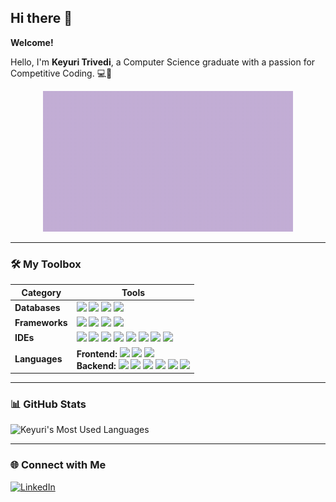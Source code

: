 ## Hi there 👋

**Welcome!**

<link rel="stylesheet" type="text/css" href="myCSS.css">

Hello, I'm **Keyuri Trivedi**, a Computer Science graduate with a passion for Competitive Coding. 💻🌟

<div align="center">
  <img src="https://github.com/Keyuri292/Keyuri292/raw/main/assets/mygif.gif" alt="Animated GIF" width="400"/>
</div>

---

### 🛠️ **My Toolbox**

| **Category**      | **Tools**                                                                                                                                                                                                                                                                                                                                                                                                |
|-------------------|----------------------------------------------------------------------------------------------------------------------------------------------------------------------------------------------------------------------------------------------------------------------------------------------------------------------------------------------------------------------------------------------------------|
| **Databases**     | <span style="display: inline-block;"> <img src="https://img.shields.io/badge/firebase-FFA611?style=for-the-badge&logo=firebase&logoColor=white" /> <img src="https://img.shields.io/badge/SQL_Server-B71C1C?style=for-the-badge&logo=microsoft%20sql%20server&logoColor=white" /> <img src="https://img.shields.io/badge/MySQL-4A90E2?style=for-the-badge&logo=mysql&logoColor=white" /> <img src="https://img.shields.io/badge/SQLite-336791?style=for-the-badge&logo=sqlite&logoColor=white" /> </span> |
| **Frameworks**    | <span style="display: inline-block;"> <img src="https://img.shields.io/badge/.NET-6E1E9C?style=for-the-badge&logo=.net&logoColor=white" /> <img src="https://img.shields.io/badge/Blazor-701063?style=for-the-badge&logo=blazor&logoColor=white" /> <img src="https://img.shields.io/badge/jQuery-007ACC?style=for-the-badge&logo=jquery&logoColor=white" /> <img src="https://img.shields.io/badge/JWT-000000?style=for-the-badge&logo=json%20web%20tokens&logoColor=white" /> </span> |
| **IDEs**          | <span style="display: inline-block;"> <img src="https://img.shields.io/badge/Android_Studio-3D7F96?style=for-the-badge&logo=android%20studio&logoColor=white" /> <img src="https://img.shields.io/badge/Eclipse-FE9901?style=for-the-badge&logo=eclipse&logoColor=white" /> <img src="https://img.shields.io/badge/IntelliJ_IDEA-1E1E1E?style=for-the-badge&logo=intellij-idea&logoColor=white" /> <img src="https://img.shields.io/badge/Jupyter-FA9500?style=for-the-badge&logo=jupyter&logoColor=white" /> <img src="https://img.shields.io/badge/NetBeans-1B82D6?style=for-the-badge&logo=apache-netbeans-ide&logoColor=white" /> <img src="https://img.shields.io/badge/Notepad++-8FCB9B?style=for-the-badge&logo=notepad%2B%2B&logoColor=black" /> <img src="https://img.shields.io/badge/VS_Code-007ACC?style=for-the-badge&logo=visual-studio-code&logoColor=white" /> <img src="https://img.shields.io/badge/Visual_Studio-5D2C91?style=for-the-badge&logo=visual-studio&logoColor=white" /> </span> |
| **Languages**     | **Frontend:** <span style="display: inline-block;"> <img src="https://img.shields.io/badge/HTML5-E34F26?style=for-the-badge&logo=html5&logoColor=white" /> <img src="https://img.shields.io/badge/CSS3-1572B6?style=for-the-badge&logo=css3&logoColor=white" /> <img src="https://img.shields.io/badge/JavaScript-323330?style=for-the-badge&logo=javascript&logoColor=F7DF1E" /> </span><br> **Backend:** <span style="display: inline-block;"> <img src="https://img.shields.io/badge/C-03599C?style=for-the-badge&logo=c&logoColor=white" /> <img src="https://img.shields.io/badge/C%23-159141?style=for-the-badge&logo=csharp&logoColor=white" /> <img src="https://img.shields.io/badge/C++-004482?style=for-the-badge&logo=c%2B%2B&logoColor=white" /> <img src="https://img.shields.io/badge/Java-F57C00?style=for-the-badge&logo=openjdk&logoColor=white" /> <img src="https://img.shields.io/badge/PHP-6C7EB7?style=for-the-badge&logo=php&logoColor=white" /> <img src="https://img.shields.io/badge/Python-306998?style=for-the-badge&logo=python&logoColor=FFD43B" /> </span> |

---

### 📊 **GitHub Stats**
<p>
  <img src="https://github-readme-stats.vercel.app/api/top-langs?username=Keyuri292&show_icons=true&locale=en&layout=compact&theme=chartreuse-dark" alt="Keyuri's Most Used Languages" />
</p>

---

### 🌐 **Connect with Me**
<p>
  <a href="https://www.linkedin.com/in/keyuritrivedi" target="_blank"><img src="https://img.shields.io/badge/LinkedIn-0A66C2?style=flat-square&logo=linkedin&logoColor=white" alt="LinkedIn"></a>
</p>
